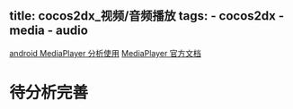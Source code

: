 title: cocos2dx_视频/音频播放
tags: 
    - cocos2dx
    - media
    - audio
---

[android MediaPlayer 分析使用](http://www.devdiv.com/Android-MediaPlayer%E7%9A%84%E4%BD%BF%E7%94%A8-thread-130166-1-1.html)
[MediaPlayer 官方文档](http://developer.android.com/reference/android/media/MediaPlayer.html)

# 待分析完善
